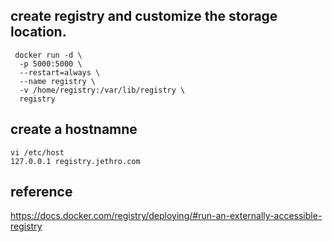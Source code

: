 
## create registry and customize the storage location. 
```
 docker run -d \
  -p 5000:5000 \
  --restart=always \
  --name registry \
  -v /home/registry:/var/lib/registry \
  registry
```
  
## create a hostnamne
```
vi /etc/host
127.0.0.1 registry.jethro.com
```

## reference 
https://docs.docker.com/registry/deploying/#run-an-externally-accessible-registry
